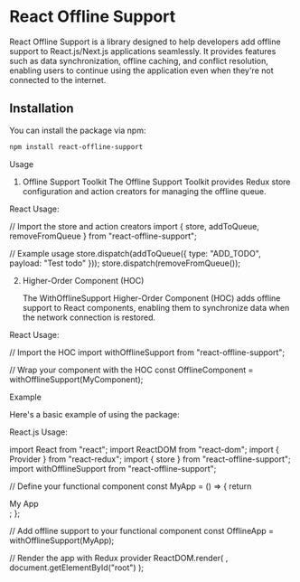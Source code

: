 # React Offline Support

React Offline Support is a library designed to help developers add offline support to React.js/Next.js applications seamlessly. It provides features such as data synchronization, offline caching, and conflict resolution, enabling users to continue using the application even when they're not connected to the internet.

## Installation

You can install the package via npm:

```bash
npm install react-offline-support
```

Usage

1. Offline Support Toolkit
   The Offline Support Toolkit provides Redux store configuration and action creators for managing the offline queue.

React Usage:

// Import the store and action creators
import { store, addToQueue, removeFromQueue } from "react-offline-support";

// Example usage
store.dispatch(addToQueue({ type: "ADD_TODO", payload: "Test todo" }));
store.dispatch(removeFromQueue());

2. Higher-Order Component (HOC)

   The WithOfflineSupport Higher-Order Component (HOC) adds offline support to React components, enabling them to synchronize data when the network connection is restored.

React Usage:

// Import the HOC
import withOfflineSupport from "react-offline-support";

// Wrap your component with the HOC
const OfflineComponent = withOfflineSupport(MyComponent);

Example

Here's a basic example of using the package:

React.js Usage:

import React from "react";
import ReactDOM from "react-dom";
import { Provider } from "react-redux";
import { store } from "react-offline-support";
import withOfflineSupport from "react-offline-support";

// Define your functional component
const MyApp = () => {
return <div>My App</div>;
};

// Add offline support to your functional component
const OfflineApp = withOfflineSupport(MyApp);

// Render the app with Redux provider
ReactDOM.render(
<Provider store={store}>
<OfflineApp />
</Provider>,
document.getElementById("root")
);

